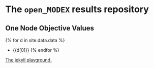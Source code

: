 ---
---

# The `open_MODEX` results repository

## One Node Objective Values

{% for d in site.data.data %}
  * {{d[0]}}
{% endfor %}

[The jekyll playground.](playground.html)

